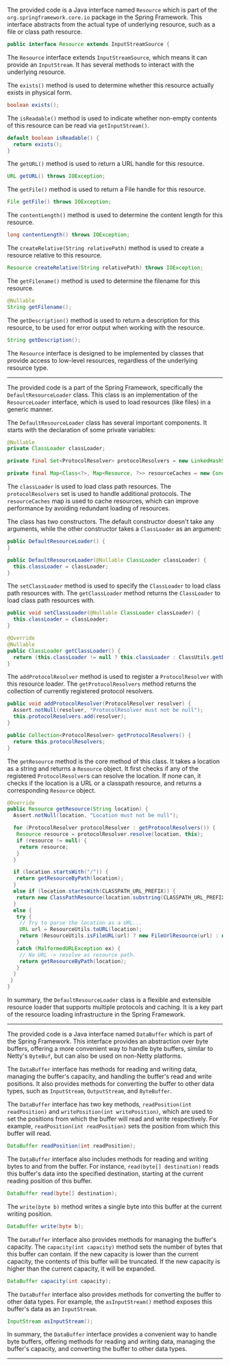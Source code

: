 The provided code is a Java interface named `Resource` which is part of the `org.springframework.core.io` package in the Spring Framework. This interface abstracts from the actual type of underlying resource, such as a file or class path resource.

```java
public interface Resource extends InputStreamSource {
```

The `Resource` interface extends `InputStreamSource`, which means it can provide an `InputStream`. It has several methods to interact with the underlying resource.

The `exists()` method is used to determine whether this resource actually exists in physical form.

```java
boolean exists();
```

The `isReadable()` method is used to indicate whether non-empty contents of this resource can be read via `getInputStream()`.

```java
default boolean isReadable() {
  return exists();
}
```

The `getURL()` method is used to return a URL handle for this resource.

```java
URL getURL() throws IOException;
```

The `getFile()` method is used to return a File handle for this resource.

```java
File getFile() throws IOException;
```

The `contentLength()` method is used to determine the content length for this resource.

```java
long contentLength() throws IOException;
```

The `createRelative(String relativePath)` method is used to create a resource relative to this resource.

```java
Resource createRelative(String relativePath) throws IOException;
```

The `getFilename()` method is used to determine the filename for this resource.

```java
@Nullable
String getFilename();
```

The `getDescription()` method is used to return a description for this resource, to be used for error output when working with the resource.

```java
String getDescription();
```

The `Resource` interface is designed to be implemented by classes that provide access to low-level resources, regardless of the underlying resource type.


---

The provided code is a part of the Spring Framework, specifically the `DefaultResourceLoader` class. This class is an implementation of the `ResourceLoader` interface, which is used to load resources (like files) in a generic manner.

The `DefaultResourceLoader` class has several important components. It starts with the declaration of some private variables:

```java
@Nullable
private ClassLoader classLoader;

private final Set<ProtocolResolver> protocolResolvers = new LinkedHashSet<>(4);

private final Map<Class<?>, Map<Resource, ?>> resourceCaches = new ConcurrentHashMap<>(4);
```

The `classLoader` is used to load class path resources. The `protocolResolvers` set is used to handle additional protocols. The `resourceCaches` map is used to cache resources, which can improve performance by avoiding redundant loading of resources.

The class has two constructors. The default constructor doesn't take any arguments, while the other constructor takes a `ClassLoader` as an argument:

```java
public DefaultResourceLoader() {
}

public DefaultResourceLoader(@Nullable ClassLoader classLoader) {
  this.classLoader = classLoader;
}
```

The `setClassLoader` method is used to specify the `ClassLoader` to load class path resources with. The `getClassLoader` method returns the `ClassLoader` to load class path resources with.

```java
public void setClassLoader(@Nullable ClassLoader classLoader) {
  this.classLoader = classLoader;
}

@Override
@Nullable
public ClassLoader getClassLoader() {
  return (this.classLoader != null ? this.classLoader : ClassUtils.getDefaultClassLoader());
}
```

The `addProtocolResolver` method is used to register a `ProtocolResolver` with this resource loader. The `getProtocolResolvers` method returns the collection of currently registered protocol resolvers.

```java
public void addProtocolResolver(ProtocolResolver resolver) {
  Assert.notNull(resolver, "ProtocolResolver must not be null");
  this.protocolResolvers.add(resolver);
}

public Collection<ProtocolResolver> getProtocolResolvers() {
  return this.protocolResolvers;
}
```

The `getResource` method is the core method of this class. It takes a location as a string and returns a `Resource` object. It first checks if any of the registered `ProtocolResolver`s can resolve the location. If none can, it checks if the location is a URL or a classpath resource, and returns a corresponding `Resource` object.

```java
@Override
public Resource getResource(String location) {
  Assert.notNull(location, "Location must not be null");

  for (ProtocolResolver protocolResolver : getProtocolResolvers()) {
   Resource resource = protocolResolver.resolve(location, this);
   if (resource != null) {
    return resource;
   }
  }

  if (location.startsWith("/")) {
   return getResourceByPath(location);
  }
  else if (location.startsWith(CLASSPATH_URL_PREFIX)) {
   return new ClassPathResource(location.substring(CLASSPATH_URL_PREFIX.length()), getClassLoader());
  }
  else {
   try {
    // Try to parse the location as a URL...
    URL url = ResourceUtils.toURL(location);
    return (ResourceUtils.isFileURL(url) ? new FileUrlResource(url) : new UrlResource(url));
   }
   catch (MalformedURLException ex) {
    // No URL -> resolve as resource path.
    return getResourceByPath(location);
   }
  }
 }
}
```

In summary, the `DefaultResourceLoader` class is a flexible and extensible resource loader that supports multiple protocols and caching. It is a key part of the resource loading infrastructure in the Spring Framework.


---

The provided code is a Java interface named `DataBuffer` which is part of the Spring Framework. This interface provides an abstraction over byte buffers, offering a more convenient way to handle byte buffers, similar to Netty's `ByteBuf`, but can also be used on non-Netty platforms.

The `DataBuffer` interface has methods for reading and writing data, managing the buffer's capacity, and handling the buffer's read and write positions. It also provides methods for converting the buffer to other data types, such as `InputStream`, `OutputStream`, and `ByteBuffer`.

The `DataBuffer` interface has two key methods, `readPosition(int readPosition)` and `writePosition(int writePosition)`, which are used to set the positions from which the buffer will read and write respectively. For example, `readPosition(int readPosition)` sets the position from which this buffer will read.

```java
DataBuffer readPosition(int readPosition);
```

The `DataBuffer` interface also includes methods for reading and writing bytes to and from the buffer. For instance, `read(byte[] destination)` reads this buffer's data into the specified destination, starting at the current reading position of this buffer.

```java
DataBuffer read(byte[] destination);
```

The `write(byte b)` method writes a single byte into this buffer at the current writing position.

```java
DataBuffer write(byte b);
```

The `DataBuffer` interface also provides methods for managing the buffer's capacity. The `capacity(int capacity)` method sets the number of bytes that this buffer can contain. If the new capacity is lower than the current capacity, the contents of this buffer will be truncated. If the new capacity is higher than the current capacity, it will be expanded.

```java
DataBuffer capacity(int capacity);
```

The `DataBuffer` interface also provides methods for converting the buffer to other data types. For example, the `asInputStream()` method exposes this buffer's data as an `InputStream`.

```java
InputStream asInputStream();
```

In summary, the `DataBuffer` interface provides a convenient way to handle byte buffers, offering methods for reading and writing data, managing the buffer's capacity, and converting the buffer to other data types.


---
